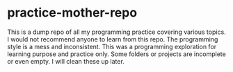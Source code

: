 # practice-mother-repo
This is a dump repo of all my programming practice covering various topics. I would not recommend anyone to learn from this repo. The programming style is a mess and inconsistent. This was a programming exploration for learning purpose and practice only. Some folders or projects are incomplete or even empty. I will clean these up later.
